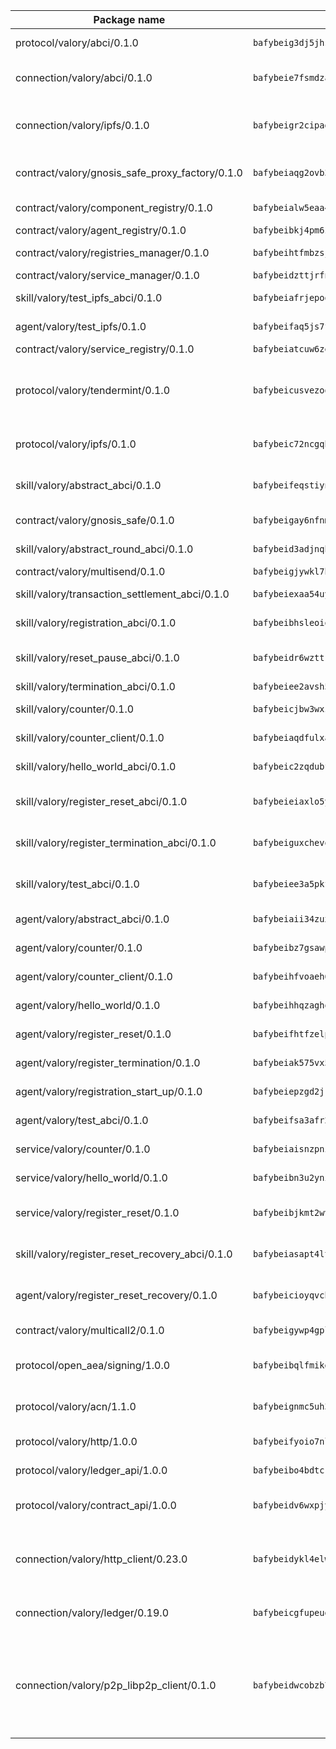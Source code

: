 | Package name                                                  | Package hash                                                  | Description                                                                                                                |
| ------------------------------------------------------------- | ------------------------------------------------------------- | -------------------------------------------------------------------------------------------------------------------------- |
| protocol/valory/abci/0.1.0                                    | `bafybeig3dj5jhsowlvg3t73kgobf6xn4nka7rkttakdb2gwsg5bp7rt7q4` | A protocol for ABCI requests and responses.                                                                                |
| connection/valory/abci/0.1.0                                  | `bafybeie7fsmdzatyofhagfice7afbmyn7ht3zuzojdlu6cjaz7zncjspfq` | connection to wrap communication with an ABCI server.                                                                      |
| connection/valory/ipfs/0.1.0                                  | `bafybeigr2cipad23aebjpnqtzpgymiwrwgmnior2fk4inbscdnqyl5epla` | A connection responsible for uploading and downloading files from IPFS.                                                    |
| contract/valory/gnosis_safe_proxy_factory/0.1.0               | `bafybeiaqg2ovb3r6iskkp6iyawsw42u7h4hhci6r4cowmazrlosjcq3vxq` | Gnosis Safe proxy factory (GnosisSafeProxyFactory) contract                                                                |
| contract/valory/component_registry/0.1.0                      | `bafybeialw5eaa4v54s7i3sjsuy6d5k624quhxhziqntwq5hnz4g646sb7m` | Component registry contract                                                                                                |
| contract/valory/agent_registry/0.1.0                          | `bafybeibkj4pm6ziqh2fl3xfsjiou4ibnxlipmvmqhgvc7xwpnaddbtxzli` | Agent registry contract                                                                                                    |
| contract/valory/registries_manager/0.1.0                      | `bafybeihtfmbzsjwsz7kmujzc4bofyoxckekbdi643f762tj3fe4witgjqu` | Registries Manager contract                                                                                                |
| contract/valory/service_manager/0.1.0                         | `bafybeidzttjrfn3kfxubr24axouytshsm57sjl2232g2z3wlitk6dl32em` | Service Manager contract                                                                                                   |
| skill/valory/test_ipfs_abci/0.1.0                             | `bafybeiafrjepoqsalqxtlevcb2fnlsupt6zrzi3cxlxwnxu54jvgmschu4` | IPFS e2e testing application.                                                                                              |
| agent/valory/test_ipfs/0.1.0                                  | `bafybeifaq5js7fjunp7msf5bkvjz4exwjwpad35nwwifoi6a5nhke6bexi` | Agent for testing the ABCI connection.                                                                                     |
| contract/valory/service_registry/0.1.0                        | `bafybeiatcuw6zeqok4spkkonui6likgdfwtp2dichzrlbjxnf76eg42sdq` | Service Registry contract                                                                                                  |
| protocol/valory/tendermint/0.1.0                              | `bafybeicusvezoqlmyt6iqomcbwaz3xkhk2qf3d56q5zprmj3xdxfy64k54` | A protocol for communication between two AEAs to share tendermint configuration details.                                   |
| protocol/valory/ipfs/0.1.0                                    | `bafybeic72ncgqbzoz2guj4p4yjqulid7mv6yroeh65hxznloamoveeg7hq` | A protocol specification for IPFS requests and responses.                                                                  |
| skill/valory/abstract_abci/0.1.0                              | `bafybeifeqstiynx2n37k7lpdbcclylgg7tsmym7vtj4tanrukkvw4pp5nu` | The abci skill provides a template of an ABCI application.                                                                 |
| contract/valory/gnosis_safe/0.1.0                             | `bafybeigay6nfnmzddx3opzqdnl2lvlvabi73beffs2py3krlagwgzuesmu` | Gnosis Safe (GnosisSafeL2) contract                                                                                        |
| skill/valory/abstract_round_abci/0.1.0                        | `bafybeid3adjnqhpule5p3zzp6esruo3uyvydtiqp2xb3hoocjus3ffzh2a` | abstract round-based ABCI application                                                                                      |
| contract/valory/multisend/0.1.0                               | `bafybeigjywkl7hydjsrkogob3xebj2ifhqwmfhhxoeyrndzhhxi5u6amey` | MultiSend contract                                                                                                         |
| skill/valory/transaction_settlement_abci/0.1.0                | `bafybeiexaa54uyf2az5fygryrxt222weylow46yvcp5kimn2zaehljnlva` | ABCI application for transaction settlement.                                                                               |
| skill/valory/registration_abci/0.1.0                          | `bafybeibhsleoiqtri2dpk7avlqavlgi7rf6ldk334olkiuefetwsd7n4ty` | ABCI application for common apps.                                                                                          |
| skill/valory/reset_pause_abci/0.1.0                           | `bafybeidr6wzttklmy25b6a6pzszhxgpbymmnl4jisr3y5dxfp3vdo76vma` | ABCI application for resetting and pausing app executions.                                                                 |
| skill/valory/termination_abci/0.1.0                           | `bafybeiee2avsh5uukw2hncitrzfxf6yfttk7kv7ulvcdhzmq77o7nbqjwy` | Termination skill.                                                                                                         |
| skill/valory/counter/0.1.0                                    | `bafybeicjbw3wxzu3l46lhtxfbt5f6a5dvaydtdbij6gz5kx7pvazsic3pm` | The ABCI Counter application example.                                                                                      |
| skill/valory/counter_client/0.1.0                             | `bafybeiaqdfulxamdshw7fykfkqvkpvjb5bnmhv7ffrjiwdi4ktiulklx6q` | A client for the ABCI counter application.                                                                                 |
| skill/valory/hello_world_abci/0.1.0                           | `bafybeic2zqdubfah5wmqkandampufk3527754rfjtgcfuoedov5w3epkde` | Hello World ABCI application.                                                                                              |
| skill/valory/register_reset_abci/0.1.0                        | `bafybeieiaxlo5y34vmhzv7cjmrhfith3ncjwhvyotchwond7wlmg2ttmjm` | ABCI application for dummy skill that registers and resets                                                                 |
| skill/valory/register_termination_abci/0.1.0                  | `bafybeiguxchevon6jyljj6iqkqw6cqrjw76wsrzmfmtg2nwhnbfz75s5eq` | ABCI application for dummy skill that registers and resets                                                                 |
| skill/valory/test_abci/0.1.0                                  | `bafybeiee3a5pkfivol65kgmaavhmkko7uxtnl2ija36ja5cyubimrlowz4` | ABCI application for testing the ABCI connection.                                                                          |
| agent/valory/abstract_abci/0.1.0                              | `bafybeiaii34zuxssht3hysadjdhwgqktxaziw7ws6lv6mekxktdjehnv2e` | The abstract ABCI AEA - for testing purposes only.                                                                         |
| agent/valory/counter/0.1.0                                    | `bafybeibz7gsawp75mq3wqywfjogarwxczlmyp2sbeid6qgmzb24fb7bc3e` | The ABCI Counter example as an AEA                                                                                         |
| agent/valory/counter_client/0.1.0                             | `bafybeihfvoaeh6s7idwqxcfs4fpil4mbtvg6jugpul34p335ziztq4r5pi` | The ABCI Counter example as an AEA                                                                                         |
| agent/valory/hello_world/0.1.0                                | `bafybeihhqzaghqro4uprn4zix3vlosuv2t2emldrq756pdkvewde64xkwa` | Hello World ABCI example.                                                                                                  |
| agent/valory/register_reset/0.1.0                             | `bafybeifhtfzelpd5agdbjl3imhj2ln3mzr453l7sxnstbgzb4ygqj3mzjm` | Register reset to replicate Tendermint issue.                                                                              |
| agent/valory/register_termination/0.1.0                       | `bafybeiak575vx5ig4xk6acps2d7j6lck4rclmgm7unt4ggigyq2whkc3fq` | Register terminate to test the termination feature.                                                                        |
| agent/valory/registration_start_up/0.1.0                      | `bafybeiepzgd2jrif3tr2fzh2p45zfgmqfvmzcujxkfileqtjap6ftjt6q4` | Registration start-up ABCI example.                                                                                        |
| agent/valory/test_abci/0.1.0                                  | `bafybeifsa3afr2nkatyzycjuydavpq2uw5xc3lwy57xrmdmj7a7e2kv244` | Agent for testing the ABCI connection.                                                                                     |
| service/valory/counter/0.1.0                                  | `bafybeiaisnzpnia3xa3qrrz4z2c5776szbt4sbnhoolhsfaw2ltnat36ry` | A set of agents incrementing a counter                                                                                     |
| service/valory/hello_world/0.1.0                              | `bafybeibn3u2ynitsomkkbgdrsqw3cvf3wkuivljtmv2y3zac6rom573riq` | A simple demonstration of a simple ABCI application                                                                        |
| service/valory/register_reset/0.1.0                           | `bafybeibjkmt2wvoj676fvvfohwpogktvftdddjikjcztevdqmhgfyu6ukm` | Test and debug tendermint reset mechanism.                                                                                 |
| skill/valory/register_reset_recovery_abci/0.1.0               | `bafybeiasapt4ltgq7oxymhgtlylt7ivznlo4w4odqcicl46tzzikgj7xy4` | ABCI application for dummy skill that registers and resets                                                                 |
| agent/valory/register_reset_recovery/0.1.0                    | `bafybeicioyqvchzxbne4a7uc5nvstcvebj5ck5oj7oenhvj7rg3bbqnan4` | Agent to showcase hard reset as a recovery mechanism.                                                                      |
| contract/valory/multicall2/0.1.0                              | `bafybeigywp4gpl6lel2bemehbvevpfflnwnpjaq3wnb7o7rjnwzqrlnijq` | The MakerDAO multicall2 contract.                                                                                          |
| protocol/open_aea/signing/1.0.0                               | `bafybeibqlfmikg5hk4phzak6gqzhpkt6akckx7xppbp53mvwt6r73h7tk4` | A protocol for communication between skills and decision maker.                                                            |
| protocol/valory/acn/1.1.0                                     | `bafybeignmc5uh3vgpuckljcj2tgg7hdqyytkm6m5b6v6mxtazdcvubibva` | The protocol used for envelope delivery on the ACN.                                                                        |
| protocol/valory/http/1.0.0                                    | `bafybeifyoio7nlh5zzyn5yz7krkou56l22to3cwg7gw5v5o3vxwklibhty` | A protocol for HTTP requests and responses.                                                                                |
| protocol/valory/ledger_api/1.0.0                              | `bafybeibo4bdtcrxi2suyzldwoetjar6pqfzm6vt5xal22ravkkcvdmtksi` | A protocol for ledger APIs requests and responses.                                                                         |
| protocol/valory/contract_api/1.0.0                            | `bafybeidv6wxpjyb2sdyibnmmum45et4zcla6tl63bnol6ztyoqvpl4spmy` | A protocol for contract APIs requests and responses.                                                                       |
| connection/valory/http_client/0.23.0                          | `bafybeidykl4elwbcjkqn32wt5h4h7tlpeqovrcq3c5bcplt6nhpznhgczi` | The HTTP_client connection that wraps a web-based client connecting to a RESTful API specification.                        |
| connection/valory/ledger/0.19.0                               | `bafybeicgfupeudtmvehbwziqfxiz6ztsxr5rxzvalzvsdsspzz73o5fzfi` | A connection to interact with any ledger API and contract API.                                                             |
| connection/valory/p2p_libp2p_client/0.1.0                     | `bafybeidwcobzb7ut3efegoedad7jfckvt2n6prcmd4g7xnkm6hp6aafrva` | The libp2p client connection implements a tcp connection to a running libp2p node as a traffic delegate to send/receive envelopes to/from agents in the DHT. |
